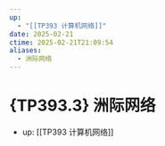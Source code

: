 ```yaml
---
up:
  - "[[TP393 计算机网络]]"
date: 2025-02-21
ctime: 2025-02-21T21:09:54
aliases:
  - 洲际网络
---
```


# {TP393.3} 洲际网络

- up: [[TP393 计算机网络]]
